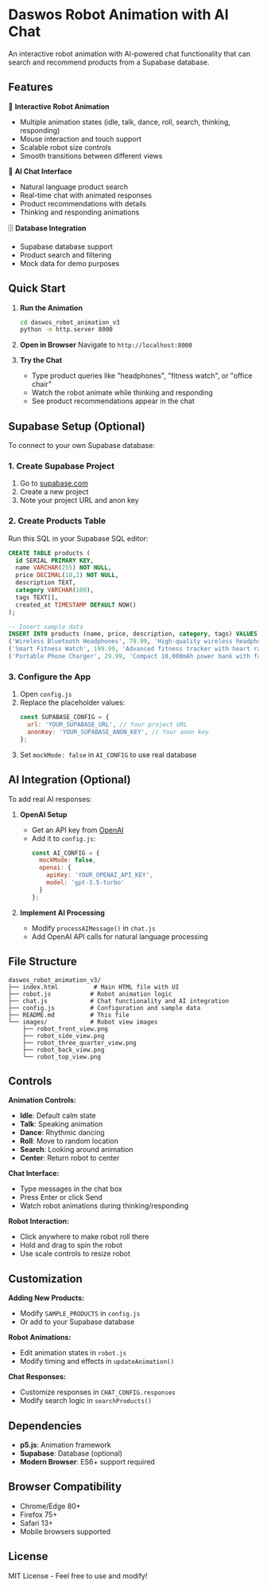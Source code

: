 # Daswos Robot Animation with AI Chat

An interactive robot animation with AI-powered chat functionality that can search and recommend products from a Supabase database.

## Features

🤖 **Interactive Robot Animation**
- Multiple animation states (idle, talk, dance, roll, search, thinking, responding)
- Mouse interaction and touch support
- Scalable robot size controls
- Smooth transitions between different views

💬 **AI Chat Interface**
- Natural language product search
- Real-time chat with animated responses
- Product recommendations with details
- Thinking and responding animations

🗄️ **Database Integration**
- Supabase database support
- Product search and filtering
- Mock data for demo purposes

## Quick Start

1. **Run the Animation**
   ```bash
   cd daswos_robot_animation_v3
   python -m http.server 8000
   ```
   
2. **Open in Browser**
   Navigate to `http://localhost:8000`

3. **Try the Chat**
   - Type product queries like "headphones", "fitness watch", or "office chair"
   - Watch the robot animate while thinking and responding
   - See product recommendations appear in the chat

## Supabase Setup (Optional)

To connect to your own Supabase database:

### 1. Create Supabase Project
1. Go to [supabase.com](https://supabase.com)
2. Create a new project
3. Note your project URL and anon key

### 2. Create Products Table
Run this SQL in your Supabase SQL editor:

```sql
CREATE TABLE products (
  id SERIAL PRIMARY KEY,
  name VARCHAR(255) NOT NULL,
  price DECIMAL(10,2) NOT NULL,
  description TEXT,
  category VARCHAR(100),
  tags TEXT[],
  created_at TIMESTAMP DEFAULT NOW()
);

-- Insert sample data
INSERT INTO products (name, price, description, category, tags) VALUES
('Wireless Bluetooth Headphones', 79.99, 'High-quality wireless headphones with noise cancellation and 30-hour battery life.', 'electronics', ARRAY['audio', 'wireless', 'bluetooth', 'headphones', 'music']),
('Smart Fitness Watch', 199.99, 'Advanced fitness tracker with heart rate monitoring, GPS, and smartphone integration.', 'wearables', ARRAY['fitness', 'watch', 'smart', 'health', 'tracking', 'gps']),
('Portable Phone Charger', 29.99, 'Compact 10,000mAh power bank with fast charging and multiple USB ports.', 'accessories', ARRAY['charger', 'portable', 'battery', 'phone', 'power bank', 'usb']);
```

### 3. Configure the App
1. Open `config.js`
2. Replace the placeholder values:
   ```javascript
   const SUPABASE_CONFIG = {
     url: 'YOUR_SUPABASE_URL', // Your project URL
     anonKey: 'YOUR_SUPABASE_ANON_KEY', // Your anon key
   };
   ```
3. Set `mockMode: false` in `AI_CONFIG` to use real database

## AI Integration (Optional)

To add real AI responses:

1. **OpenAI Setup**
   - Get an API key from [OpenAI](https://openai.com)
   - Add it to `config.js`:
     ```javascript
     const AI_CONFIG = {
       mockMode: false,
       openai: {
         apiKey: 'YOUR_OPENAI_API_KEY',
         model: 'gpt-3.5-turbo'
       }
     };
     ```

2. **Implement AI Processing**
   - Modify `processAIMessage()` in `chat.js`
   - Add OpenAI API calls for natural language processing

## File Structure

```
daswos_robot_animation_v3/
├── index.html          # Main HTML file with UI
├── robot.js           # Robot animation logic
├── chat.js            # Chat functionality and AI integration
├── config.js          # Configuration and sample data
├── README.md          # This file
└── images/            # Robot view images
    ├── robot_front_view.png
    ├── robot_side_view.png
    ├── robot_three_quarter_view.png
    ├── robot_back_view.png
    └── robot_top_view.png
```

## Controls

**Animation Controls:**
- **Idle**: Default calm state
- **Talk**: Speaking animation
- **Dance**: Rhythmic dancing
- **Roll**: Move to random location
- **Search**: Looking around animation
- **Center**: Return robot to center

**Chat Interface:**
- Type messages in the chat box
- Press Enter or click Send
- Watch robot animations during thinking/responding

**Robot Interaction:**
- Click anywhere to make robot roll there
- Hold and drag to spin the robot
- Use scale controls to resize robot

## Customization

**Adding New Products:**
- Modify `SAMPLE_PRODUCTS` in `config.js`
- Or add to your Supabase database

**Robot Animations:**
- Edit animation states in `robot.js`
- Modify timing and effects in `updateAnimation()`

**Chat Responses:**
- Customize responses in `CHAT_CONFIG.responses`
- Modify search logic in `searchProducts()`

## Dependencies

- **p5.js**: Animation framework
- **Supabase**: Database (optional)
- **Modern Browser**: ES6+ support required

## Browser Compatibility

- Chrome/Edge 80+
- Firefox 75+
- Safari 13+
- Mobile browsers supported

## License

MIT License - Feel free to use and modify!

